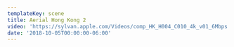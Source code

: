 ```yaml
---
templateKey: scene
title: Aerial Hong Kong 2
video: 'https://sylvan.apple.com/Videos/comp_HK_H004_C010_4k_v01_6Mbps.mov'
date: '2018-10-05T00:00:00-06:00'
---
```


